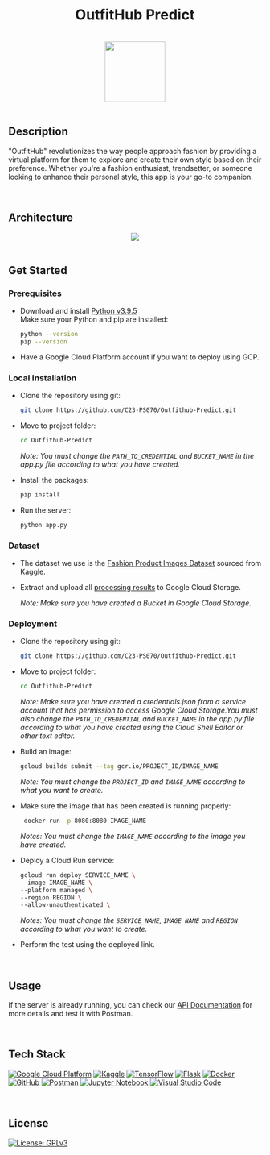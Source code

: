 <div align="center">

# OutfitHub Predict
  
<br>

<img src="https://i.ibb.co/wrvmzjH/logooutfithub-1.png" width="120px"/>
  
</div>

<br>

## Description
"OutfitHub" revolutionizes the way people approach fashion by providing a virtual platform for them to explore and create their own style based on their preference. Whether you're a fashion enthusiast, trendsetter, or someone looking to enhance their personal style, this app is your go-to companion.

<br>

## Architecture
<div align="center">
<img src="https://blogger.googleusercontent.com/img/b/R29vZ2xl/AVvXsEhPc6nTxRF3mr0tb1b_GZJrFNSSn2LG7pY5pV7uvqBVh2lXtcUhV5GNsZsCpaUGIYO2Ww8xOKZhLX4tutI1yKss-eSFjKJqZaGSEVsmfzXlerRMawScuI8UxMcddfkljPARVDAteZ7ri2y0KB1KPtz8sVJV_F4lRDmfLTJKwTLizQNcRbVlfmHxL5u4yg/s320/Untitled-2023-06-16-1707.png"/>
</div>

<br>

## Get Started
### Prerequisites
* Download and install <a href="https://www.python.org/downloads/release/python-395/">Python v3.9.5<a/> <br>
  Make sure your Python and pip are installed:
  ```bash
  python --version
  pip --version
  ```
* Have a Google Cloud Platform account if you want to deploy using GCP.

### Local Installation
* Clone the repository using git:
  ```bash
  git clone https://github.com/C23-PS070/Outfithub-Predict.git
  ```
* Move to project folder:
  ```bash
  cd Outfithub-Predict
  ```
  _Note: You must change the ```PATH_TO_CREDENTIAL``` and ```BUCKET_NAME``` in the app.py file according to what you have created._
  
* Install the packages:
  ```bash
  pip install
  ``` 
* Run the server:
  ```bash
  python app.py
  ``` 

### Dataset
* The dataset we use is the <a href="https://www.kaggle.com/datasets/paramaggarwal/fashion-product-images-dataset?datasetId=139630&sortBy=voteCount">Fashion Product Images Dataset<a/> sourced from Kaggle.
* Extract and upload all <a href="https://drive.google.com/drive/folders/1oQb1LImUCdB-wrDUD6KGnBc6f3OntM9s">processing results<a/> to Google Cloud Storage.
  
  _Note: Make sure you have created a Bucket in Google Cloud Storage._
  
### Deployment
* Clone the repository using git:
   ```bash
  git clone https://github.com/C23-PS070/Outfithub-Predict.git
  ```
* Move to project folder:
  ```bash
  cd Outfithub-Predict
  ```
  
  _Note: Make sure you have created a credentials.json from a service account that has permission to access Google Cloud Storage.You must also change the ```PATH_TO_CREDENTIAL``` and ```BUCKET_NAME``` in the app.py file according to what you have created using the Cloud Shell Editor or other text editor._
  
* Build an image:
  ```bash
  gcloud builds submit --tag gcr.io/PROJECT_ID/IMAGE_NAME
  ```
  
   _Note: You must change the ```PROJECT_ID``` and ```IMAGE_NAME``` according to what you want to create._
 
* Make sure the image that has been created is running properly:
  ```bash
   docker run -p 8080:8080 IMAGE_NAME
  ```
  
  _Notes: You must change the ```IMAGE_NAME``` according to the image you have created._
  
* Deploy a Cloud Run service:
  ```bash
  gcloud run deploy SERVICE_NAME \
  --image IMAGE_NAME \
  --platform managed \
  --region REGION \
  --allow-unauthenticated \
  ```
  
   _Notes: You must change the ```SERVICE_NAME```, ```IMAGE_NAME``` and ```REGION``` according to what you want to create._

* Perform the test using the deployed link.

<br>

## Usage
If the server is already running, you can check our <a href="https://documenter.getpostman.com/view/27909743/2s93shz9gL">API Documentation</a> for more details and test it with Postman.

<br>

## Tech Stack
[![Google Cloud Platform](https://img.shields.io/badge/Google%20Cloud%20Platform-%234285F4.svg?style=plastic&logo=google-cloud&logoColor=white)](https://cloud.google.com/) [![Kaggle](https://img.shields.io/badge/Kaggle-035a7d?style=plastic&logo=kaggle&logoColor=white)](https://www.kaggle.com/) [![TensorFlow](https://img.shields.io/badge/TensorFlow-%23FF6F00.svg?style=plastic&logo=TensorFlow&logoColor=white)](https://www.tensorflow.org/) [![Flask](https://img.shields.io/badge/Flask-%23000.svg?style=plastic&logo=flask&logoColor=white)](https://flask.palletsprojects.com/) [![Docker](https://img.shields.io/badge/Docker-%230db7ed.svg?style=plastic&logo=docker&logoColor=white)](https://www.docker.com/) [![GitHub](https://img.shields.io/badge/GitHub-%23121011.svg?style=plastic&logo=github&logoColor=white)](https://github.com/) [![Postman](https://img.shields.io/badge/Postman-FF6C37?style=plastic&logo=postman&logoColor=white)](https://www.postman.com/) [![Jupyter Notebook](https://img.shields.io/badge/Jupyter-%23FA0F00.svg?style=plastic&logo=jupyter&logoColor=white)](https://jupyter.org/) [![Visual Studio Code](https://img.shields.io/badge/Visual%20Studio%20Code-0078d7.svg?style=plastic&logo=visual-studio-code&logoColor=white)](https://code.visualstudio.com/)

<br>

## License
[![License: GPLv3](https://img.shields.io/badge/License-GPLv3-blue.svg?style=plastic)](https://www.gnu.org/licenses/gpl-3.0)
